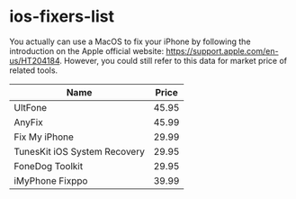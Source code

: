 # ios-fixers-list

You actually can use a MacOS to fix your iPhone by following the introduction on the Apple official website: 
https://support.apple.com/en-us/HT204184. However, you could still refer to this data for market price of related tools.

| Name | Price |
| --- | --- |
| UltFone | 45.95 |
| AnyFix | 45.99 |
| Fix My iPhone | 29.99 |
| TunesKit iOS System Recovery | 29.95 |
| FoneDog Toolkit | 29.95 |
| iMyPhone Fixppo | 39.99 |
